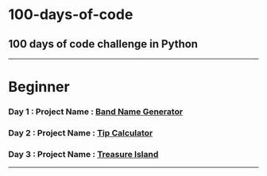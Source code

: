 # 100-days-of-code
## 100 days of code challenge in Python
---
# Beginner
### Day 1 : Project Name : [Band Name Generator](https://github.com/abhinandanraj/100-days-of-code/blob/b9137f9d093c3db98fc8d186e5a25dd111fe0d1d/Projects/Day%20001%20(Band%20Name%20Generator).py)
### Day 2 : Project Name : [Tip Calculator]()
### Day 3 : Project Name : [Treasure Island]()
---



